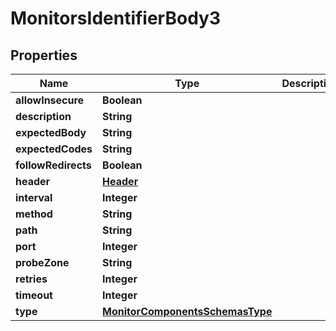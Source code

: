 # MonitorsIdentifierBody3

## Properties
Name | Type | Description | Notes
------------ | ------------- | ------------- | -------------
**allowInsecure** | **Boolean** |  |  [optional]
**description** | **String** |  |  [optional]
**expectedBody** | **String** |  |  [optional]
**expectedCodes** | **String** |  |  [optional]
**followRedirects** | **Boolean** |  |  [optional]
**header** | [**Header**](Header.md) |  |  [optional]
**interval** | **Integer** |  |  [optional]
**method** | **String** |  |  [optional]
**path** | **String** |  |  [optional]
**port** | **Integer** |  |  [optional]
**probeZone** | **String** |  |  [optional]
**retries** | **Integer** |  |  [optional]
**timeout** | **Integer** |  |  [optional]
**type** | [**MonitorComponentsSchemasType**](MonitorComponentsSchemasType.md) |  |  [optional]
